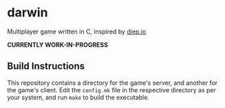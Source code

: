 # darwin
Multiplayer game written in C, inspired by [diep.io](https://diep.io)

**CURRENTLY WORK-IN-PROGRESS**

## Build Instructions
This repository contains a directory for the game's server, and another for the game's client.
Edit the `config.mk` file in the respective directory as per your system, and run `make` to build the executable.

